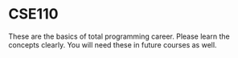 # CSE110
These are the basics of total programming career. Please learn the concepts clearly. You will need these in future courses as well. 
